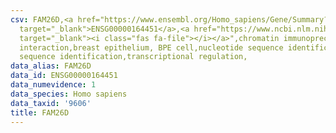 ```yaml
---
csv: FAM26D,<a href="https://www.ensembl.org/Homo_sapiens/Gene/Summary?db=core;g=ENSG00000164451"
  target="_blank">ENSG00000164451</a>,<a href="https://www.ncbi.nlm.nih.gov/pubmed/22863008"
  target="_blank"><i class="fas fa-file"></i></a>",chromatin immunoprecipitation assay,direct
  interaction,breast epithelium, BPE cell,nucleotide sequence identification,nucleotide
  sequence identification,transcriptional regulation,
data_alias: FAM26D
data_id: ENSG00000164451
data_numevidence: 1
data_species: Homo sapiens
data_taxid: '9606'
title: FAM26D
---
```

